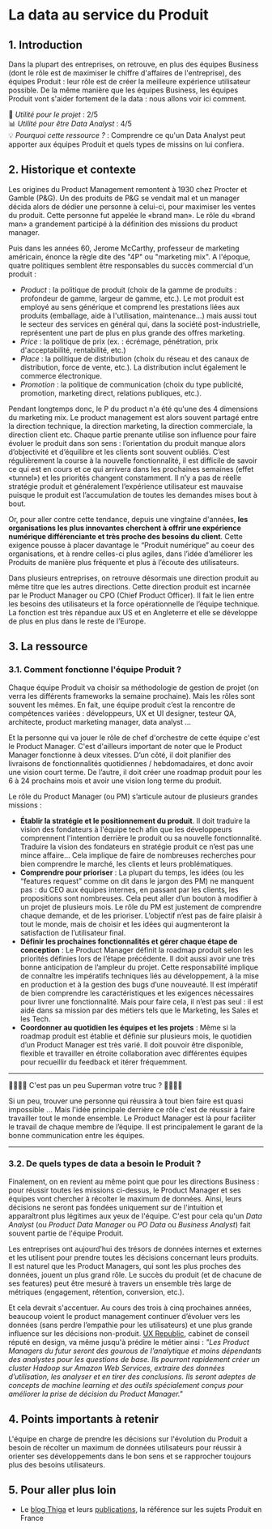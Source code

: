 # La data au service du Produit 

## 1. Introduction
Dans la plupart des entreprises, on retrouve, en plus des équipes Business (dont le rôle est de maximiser le chiffre d'affaires de l'entreprise), des équipes Produit : leur rôle est de créer la meilleure expérience utilisateur possible. De la même manière que les équipes Business, les équipes Produit vont s'aider fortement de la data : nous allons voir ici comment.

📌 *Utilité pour le projet* : 2/5<br/>
📊 *Utilité pour être Data Analyst* : 4/5<br/>
💡 *Pourquoi cette ressource ?* : Comprendre ce qu'un Data Analyst peut apporter aux équipes Produit et quels types de missins on lui confiera.

## 2. Historique et contexte

Les origines du Product Management remontent à 1930 chez Procter et Gamble (P&G). Un des produits de P&G se vendait mal et un manager décida alors de dédier une personne à celui-ci, pour maximiser les ventes du produit. Cette personne fut appelée le «brand man». Le rôle du «brand man» a grandement participé à la définition des missions du product manager. 

Puis dans les années 60, Jerome McCarthy, professeur de marketing américain, énonce la règle dite des "4P" ou "marketing mix". A l'époque, quatre politiques semblent être responsables du succès commercial d'un produit : 
- *Product* : la politique de produit (choix de la gamme de produits : profondeur de gamme, largeur de gamme, etc.). Le mot produit est employé au sens générique et comprend les prestations liées aux produits (emballage, aide à l'utilisation, maintenance...) mais aussi tout le secteur des services en général qui, dans la société post-industrielle, représentent une part de plus en plus grande des offres marketing.
- *Price* : la politique de prix (ex. : écrémage, pénétration, prix d'acceptabilité, rentabilité, etc.)
- *Place* : la politique de distribution (choix du réseau et des canaux de distribution, force de vente, etc.). La distribution inclut également le commerce électronique.
- *Promotion* : la politique de communication (choix du type publicité, promotion, marketing direct, relations publiques, etc.).
    
Pendant longtemps donc, le P du product n'a été qu'une des 4 dimensions du marketing mix. Le product management est alors souvent partagé entre la direction technique, la direction marketing, la direction commerciale, la direction client etc. Chaque partie prenante utilise son influence pour faire évoluer le produit dans son sens : l’orientation du produit manque alors d’objectivité et d’équilibre et les clients sont souvent oubliés. C’est régulièrement la course à la nouvelle fonctionnalité, il est difficile de savoir ce qui est en cours et ce qui arrivera dans les prochaines semaines (effet «tunnel») et les priorités changent constamment. Il n’y a pas de réelle stratégie produit et généralement l’expérience utilisateur est mauvaise puisque le produit est l’accumulation de toutes les demandes mises bout à bout.

Or, pour aller contre cette tendance, depuis une vingtaine d'années, **les organisations les plus innovantes cherchent à offrir une expérience numérique différenciante et très proche des besoins du client**. Cette exigence pousse à placer davantage le “Produit numérique” au coeur des organisations, et à rendre celles-ci plus agiles, dans l’idée d’améliorer les Produits de manière plus fréquente et plus à l’écoute des utilisateurs.

Dans plusieurs entreprises, on retrouve désormais une direction produit au même titre que les autres directions. Cette direction produit est incarnée par le Product Manager ou CPO (Chief Product Officer). Il fait le lien entre les besoins des utilisateurs et la force opérationnelle de l’équipe technique. La fonction est très répandue aux US et en Angleterre et elle se développe de plus en plus dans le reste de l’Europe. 

## 3. La ressource

### 3.1. Comment fonctionne l'équipe Produit ?
Chaque équipe Produit va choisir sa méthodologie de gestion de projet (on verra les différents frameworks la semaine prochaine). Mais les rôles sont souvent les mêmes. En fait, une équipe produit c’est la rencontre de compétences variées : développeurs, UX et UI designer, testeur QA, architecte, product marketing manager, data analyst … 

Et la personne qui va jouer le rôle de chef d'orchestre de cette équipe c'est le Product Manager. C'est d'ailleurs important de noter que le Product Manager fonctionne à deux vitesses. D’un côté, il doit planifier des livraisons de fonctionnalités quotidiennes / hebdomadaires, et donc avoir une vision court terme. De l’autre, il doit créer une roadmap produit pour les 6 à 24 prochains mois et avoir une vision long terme du produit. 

Le rôle du Product Manager (ou PM) s’articule autour de plusieurs grandes missions :
- **Établir la stratégie et le positionnement du produit**. Il doit traduire la vision des fondateurs à l'équipe tech afin que les développeurs comprennent l'intention derrière le produit ou sa nouvelle fonctionnalité. Traduire la vision des fondateurs en stratégie produit ce n’est pas une mince affaire… Cela implique de faire de nombreuses recherches pour bien comprendre le marché, les clients et leurs problématiques.
- **Comprendre pour prioriser** : La plupart du temps, les idées (ou les “features request” comme on dit dans le jargon des PM) ne manquent pas : du CEO aux équipes internes, en passant par les clients, les propositions sont nombreuses. Cela peut aller d’un bouton à modifier à un projet de plusieurs mois. Le rôle du PM est justement de comprendre chaque demande, et de les prioriser. L’objectif n’est pas de faire plaisir à tout le monde, mais de choisir et les idées qui augmenteront la satisfaction de l’utilisateur final.
- **Définir les prochaines fonctionnalités et gérer chaque étape de conception** : Le Product Manager définit la roadmap produit selon les priorités définies lors de l’étape précédente. Il doit aussi avoir une très bonne anticipation de l’ampleur du projet. Cette responsabilité implique de connaître les impératifs techniques liés au développement, à la mise en production et à la gestion des bugs d’une nouveauté. Il est impératif de bien comprendre les caractéristiques et les exigences nécessaires pour livrer une fonctionnalité. Mais pour faire cela, il n’est pas seul : il est aidé dans sa mission par des métiers tels que le Marketing, les Sales et les Tech. 
- **Coordonner au quotidien les équipes et les projets** : Même si la roadmap produit est établie et définie sur plusieurs mois, le quotidien d’un Product Manager est très varié. Il doit pouvoir être disponible, flexible et travailler en étroite collaboration avec différentes équipes pour recueillir du feedback et itérer fréquemment.

___

🦸‍♂️🦸‍♂️ C'est pas un peu Superman votre truc ? 🦸‍♂️🦸‍♂️

Si un peu, trouver une personne qui réussira à tout bien faire est quasi impossible ... Mais l'idée principale derrière ce rôle c'est de réussir à faire travailler tout le monde ensemble. Le Product Manager est là pour faciliter le travail de chaque membre de l’équipe. Il est principalement le garant de la bonne communication entre les équipes.

___

### 3.2.  De quels types de data a besoin le Produit ?

Finalement, on en revient au même point que pour les directions Business : pour réussir toutes les missions ci-dessus, le Product Manager et ses équipes vont chercher à récolter le maximum de données. Ainsi, leurs décisions ne seront pas fondées uniquement sur de l'intuition et apparaîtront plus légitimes aux yeux de l'équipe. C'est pour cela qu'un *Data Analyst* (ou *Product Data Manager* ou *PO Data* ou *Business Analyst*) fait souvent partie de l'équipe Produit.

Les entreprises ont aujourd’hui des trésors de données internes et externes et les utilisent pour prendre toutes les décisions concernant leurs produits. Il est naturel que les Product Managers, qui sont les plus proches des données, jouent un plus grand rôle. Le succès du produit (et de chacune de ses features) peut être mesuré à travers un ensemble très large de métriques (engagement, rétention, conversion, etc.). 

Et cela devrait s'accentuer. Au cours des trois à cinq prochaines années, beaucoup voient le product management continuer d’évoluer vers les données (sans perdre l’empathie pour les utilisateurs) et une plus grande influence sur les décisions non-produit. [UX Republic](https://www.ux-republic.com/product-managers-dans-le-monde-digital/), cabinet de conseil réputé en design, va même jusqu'à prédire le métier ainsi : *"Les Product Managers du futur seront des gourous de l’analytique et moins dépendants des analystes pour les questions de base. Ils pourront rapidement créer un cluster Hadoop sur Amazon Web Services, extraire des données d’utilisation, les analyser et en tirer des conclusions. Ils seront adeptes de concepts de machine learning et des outils spécialement conçus pour améliorer la prise de décision du Product Manager."*

## 4. Points importants à retenir
L'équipe en charge de prendre les décisions sur l'évolution du Produit a besoin de récolter un maximum de données utilisateurs pour réussir à orienter ses développements dans le bon sens et se rapprocher toujours plus des besoins utilisateurs.

## 5. Pour aller plus loin
- Le [blog Thiga](https://blog.thiga.co/) et leurs [publications](https://thiga.co/int/events-and-insights/), la référence sur les sujets Produit en France
